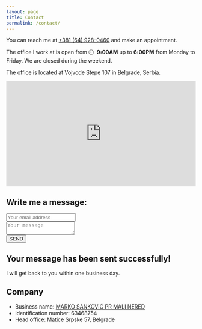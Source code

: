 ```yaml
---
layout: page
title: Contact
permalink: /contact/
---
```


<p>You can reach me at <a href="tel:+381-64-928-0460">+381 (64) 928-0460</a> and make an appointment.</p>

<p>The office I work at is open from &#x1f558;&nbsp; <strong>9:00AM</strong> up to <strong>6:00PM</strong> from Monday to Friday. We are closed during the weekend.</p>

<p>The office is located at Vojvode Stepe 107 in Belgrade, Serbia.</p>

<iframe class="google-maps" src="https://www.google.com/maps/embed?pb=!1m18!1m12!1m3!1d2832.0604326695534!2d20.47106441588275!3d44.77957328688286!2m3!1f0!2f0!3f0!3m2!1i1024!2i768!4f13.1!3m3!1m2!1s0x475a705cedc4e2ad%3A0x27d479ecca1d6310!2sEsseWorks!5e0!3m2!1sen!2srs!4v1461070741137" width="100%" height="280" frameborder="0" style="border:0" allowfullscreen></iframe>

<h2>Write me a message:</h2>

<form id="contactForm" action="https://getsimpleform.com/messages?form_api_token=efcacb7ec51952d0f2b8515a79d22623" method="post">
  <div class="form-control">
    <input id="email" type="email" name="email" placeholder="Your email address"/>
  </div>
  <div class="form-control">
    <textarea id="message" name="message" placeholder="Your message"></textarea>
  </div>
  <div class="form-control">
    <input type="submit" value="SEND" />
  </div>
</form>

<div id="messageSent">
  <h2>Your message has been sent successfully!</h2>
  <p>I will get back to you within one business day.</p>
</div>

<h2>Company</h2>

<ul>
  <li>Business name: <a href="http://pretraga2.apr.gov.rs/EnterpreneurPublicWebSearch/Details/EnterpreneurAddressData/6902130?code=BB6B6CF6FFDB630D321CCC97BA034663AB850062">MARKO SANKOVIĆ PR MALI NERED</a></li>
  <li>Identification number: 63468754</li>
  <li>Head office: Matice Srpske 57, Belgrade</li>
</ul>

<script type="text/javascript">
(function() {

  var form = document.getElementById('contactForm');

  if (localStorage.getItem('sent')) {
    form.parentElement.removeChild(form);
    var messageSent = document.getElementById('messageSent').style.display = 'block';
    localStorage.removeItem('sent');
  }

  form.onsubmit = function(e) {

    // Prevent form from submitting unless email and message are valid.
    e.preventDefault();

    // Elements.
    var email = document.getElementById('email');
    var message = document.getElementById('message');

    // Validation.
    if (email.value == '') {
      alert('Email is empty!');
      return;
    }

    if (message.value == '') {
      alert('Message is empty!');
      return
    }

    // Email and message are valid. Submit form.
    localStorage.setItem('sent', true);
    this.submit();
  };
})();
</script>
